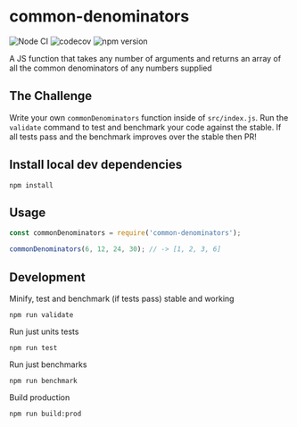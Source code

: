 # common-denominators

![Node CI](https://github.com/staghouse/common-denominators/workflows/Node%20CI/badge.svg)
![codecov](https://codecov.io/gh/staghouse/common-denominators/branch/master/graph/badge.svg)
![npm version](https://img.shields.io/npm/v/common-denominators)

A JS function that takes any number of arguments and returns an array of all the common denominators of any numbers supplied

## The Challenge

Write your own `commonDenominators` function inside of `src/index.js`. Run the `validate` command to test and benchmark your code against the stable. If all tests pass and the benchmark improves over the stable then PR!

## Install local dev dependencies

```
npm install
```

## Usage

```javascript
const commonDenominators = require('common-denominators');

commonDenominators(6, 12, 24, 30); // -> [1, 2, 3, 6]
```

## Development

Minify, test and benchmark (if tests pass) stable and working

```node
npm run validate
```

Run just units tests

```node
npm run test
```

Run just benchmarks

```node
npm run benchmark
```

Build production

```node
npm run build:prod
```
